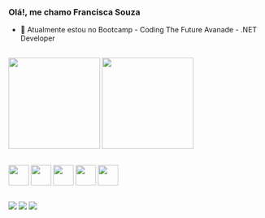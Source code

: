 ### Olá!, me chamo Francisca Souza

- 🌱 Atualmente estou no Bootcamp - Coding The Future Avanade - .NET Developer 

##

<div>
  <a href="https://beacons.ai/franciscasouza"></a>
  <img height="180em" src="https://github-readme-stats.vercel.app/api?username=franciscasouza&show_icons=true&theme=transparent"/>
  <img height="180em" src="https://github-readme-stats.vercel.app/api/top-langs/?username=franciscasouza&layout=compact&langs_count=16&theme=dracula" />
</div>

##

<div style="display: inline_block">
 
  <img loading="lazy" src="https://cdn.jsdelivr.net/gh/devicons/devicon/icons/csharp/csharp-original.svg" width="40" height="40"/>
  <img loading="lazy" src="https://cdn.jsdelivr.net/gh/devicons/devicon/icons/html5/html5-plain-wordmark.svg" width="40" height="40"/>
  <img loading="lazy" src="https://cdn.jsdelivr.net/gh/devicons/devicon/icons/css3/css3-plain-wordmark.svg" width="40" height="40"/>
  <img loading="lazy" src="https://cdn.jsdelivr.net/gh/devicons/devicon/icons/javascript/javascript-original.svg" width="40" height="40"/>
  <img loading="lazy" src="https://cdn.jsdelivr.net/gh/devicons/devicon/icons/nodejs/nodejs-original.svg" width="40" height="40"/>

</div>

##

<div>
  <a href="#"><img src="https://img.shields.io/badge/Facebook-1877F2?style=for-the-badge&logo=facebook&logoColor=white"></a>
   <a href="#"><img src="https://img.shields.io/badge/Gmail-D14836?style=for-the-badge&logo=gmail&logoColor=white"></a>
     <a href="#"><img src="https://img.shields.io/badge/LinkedIn-0077B5?style=for-the-badge&logo=linkedin&logoColor=white"></a>
</div>
